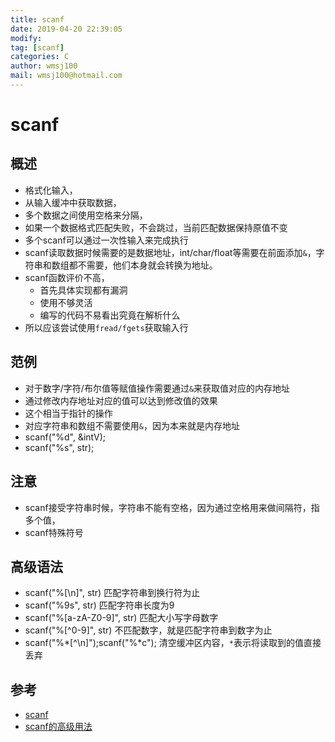 ```yaml
---
title: scanf
date: 2019-04-20 22:39:05	
modify: 
tag: [scanf]
categories: C 
author: wmsj100
mail: wmsj100@hotmail.com
---
```


# scanf

## 概述
- 格式化输入，
- 从输入缓冲中获取数据，
- 多个数据之间使用空格来分隔，
- 如果一个数据格式匹配失败，不会跳过，当前匹配数据保持原值不变
- 多个scanf可以通过一次性输入来完成执行
- scanf读取数据时候需要的是数据地址，int/char/float等需要在前面添加`&`，字符串和数组都不需要，他们本身就会转换为地址。
- scanf函数评价不高，
	- 首先具体实现都有漏洞
	- 使用不够灵活
	- 编写的代码不易看出究竟在解析什么
- 所以应该尝试使用`fread/fgets`获取输入行

## 范例
- 对于数字/字符/布尔值等赋值操作需要通过`&`来获取值对应的内存地址
- 通过修改内存地址对应的值可以达到修改值的效果
- 这个相当于指针的操作
- 对应字符串和数组不需要使用`&`，因为本来就是内存地址
- scanf("%d", &intV);
- scanf("%s", str);

## 注意
- scanf接受字符串时候，字符串不能有空格，因为通过空格用来做间隔符，指多个值，
- scanf特殊符号

## 高级语法
- scanf("%[\n]", str) 匹配字符串到换行符为止
- scanf("%9s", str) 匹配字符串长度为9
- scanf("%[a-zA-Z0-9]", str) 匹配大小写字母数字
- scanf("%[^0-9]", str) 不匹配数字，就是匹配字符串到数字为止
- scanf("%*[^\n]");scanf("%*c"); 清空缓冲区内容，`*`表示将读取到的值直接丢弃

## 参考
- [scanf](http://c.biancheng.net/cpp/html/3425.html)
- [scanf的高级用法](http://c.biancheng.net/cpp/html/3427.html)
